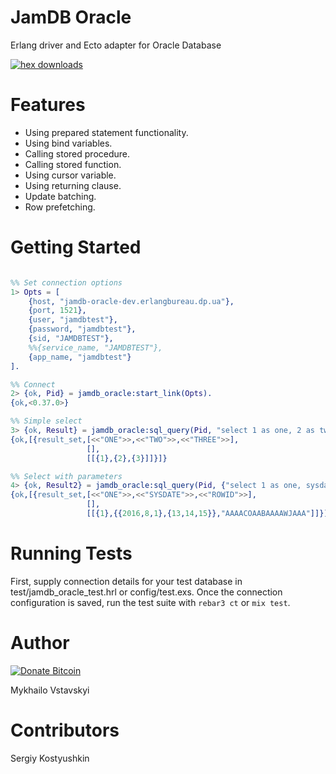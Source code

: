 JamDB Oracle
============
Erlang driver and Ecto adapter for Oracle Database

[![hex downloads](https://img.shields.io/hexpm/dt/jamdb_oracle?label=hex%20downloads)](https://hex.pm/packages/jamdb_oracle)

Features
=====

* Using prepared statement functionality.
* Using bind variables.
* Calling stored procedure.
* Calling stored function.
* Using cursor variable.
* Using returning clause.
* Update batching.
* Row prefetching.

Getting Started
=====

```erl

%% Set connection options
1> Opts = [
    {host, "jamdb-oracle-dev.erlangbureau.dp.ua"},
    {port, 1521},
    {user, "jamdbtest"},
    {password, "jamdbtest"},
    {sid, "JAMDBTEST"},
    %%{service_name, "JAMDBTEST"},
    {app_name, "jamdbtest"}
].

%% Connect
2> {ok, Pid} = jamdb_oracle:start_link(Opts).
{ok,<0.37.0>}

%% Simple select
3> {ok, Result} = jamdb_oracle:sql_query(Pid, "select 1 as one, 2 as two, 3 as three from dual").
{ok,[{result_set,[<<"ONE">>,<<"TWO">>,<<"THREE">>],
                 [],
                 [[{1},{2},{3}]]}]}

%% Select with parameters
4> {ok, Result2} = jamdb_oracle:sql_query(Pid, {"select 1 as one, sysdate, rowid from dual where 1=:1 ",[1]}).
{ok,[{result_set,[<<"ONE">>,<<"SYSDATE">>,<<"ROWID">>],
                 [],
                 [[{1},{{2016,8,1},{13,14,15}},"AAAACOAABAAAAWJAAA"]]}]}

```

Running Tests
======
First, supply connection details for your test database in test/jamdb_oracle_test.hrl or config/test.exs. Once the connection configuration is saved, run the test suite with `rebar3 ct` or `mix test`.

Author
======
 [![Donate Bitcoin](https://img.shields.io/badge/donate-bitcoin-yellow.svg)](https://www.blockchain.com/btc/payment_request?address=1Am6cPsSMZLwHQbQ5AXQQhpSMMoxgRHQit)
 
Mykhailo Vstavskyi

Contributors
============
Sergiy Kostyushkin
